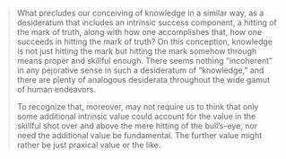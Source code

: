 > What precludes our conceiving of knowledge in a similar way, as a desideratum that includes an intrinsic success component, a hitting of the mark of truth, along with how one accomplishes that, how one succeeds in hitting the mark of truth? On this conception, knowledge is not just hitting the mark but hitting the mark somehow through means proper and skillful enough. There seems nothing “incoherent” in any pejorative sense in such a desideratum of “knowledge,” and there are plenty of analogous desiderata throughout the wide gamut of human endeavors.
>
> To recognize that, moreover, may not require us to think that only some additional intrinsic value could account for the value in the skillful shot over and above the mere hitting of the bull’s-eye, nor need the additional value be fundamental. The further value might rather be just praxical value or the like.
